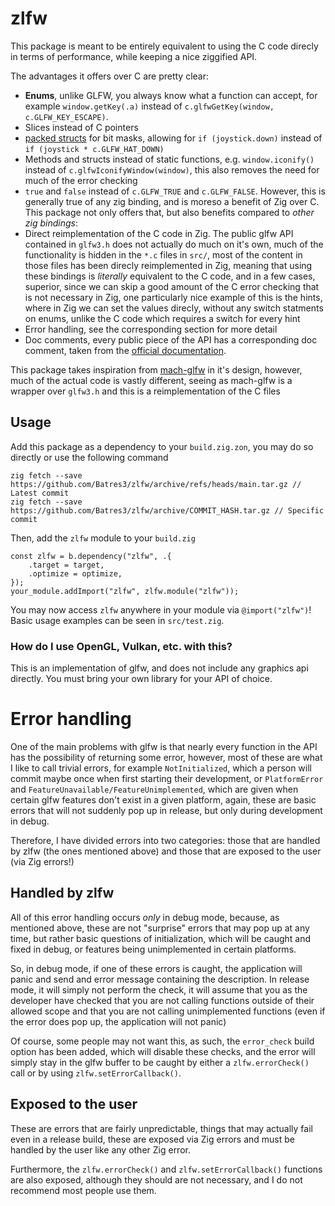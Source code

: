 # zlfw
This package is meant to be entirely equivalent to using the C code direcly in terms of performance, while keeping a nice ziggified API.

The advantages it offers over C are pretty clear:
 * __Enums__, unlike GLFW, you always know what a function can accept, for example `window.getKey(.a)` instead of `c.glfwGetKey(window, c.GLFW_KEY_ESCAPE)`.
 * Slices instead of C pointers
 * [packed structs](https://ziglang.org/documentation/master/#packed-struct) for bit masks, allowing for `if (joystick.down)` instead of `if (joystick * c.GLFW_HAT_DOWN)`
 * Methods and structs instead of static functions, e.g. `window.iconify()` instead of `c.glfwIconifyWindow(window)`, this also removes the need for much of the error checking
 * `true` and `false` instead of `c.GLFW_TRUE` and `c.GLFW_FALSE`.
However, this is generally true of any zig binding, and is moreso a benefit of Zig over C. This package not only offers that, but also benefits compared to _other zig bindings_:
 * Direct reimplementation of the C code in Zig. The public glfw API contained in `glfw3.h` does not actually do much on it's own, much of the functionality is hidden in the `*.c` files in `src/`, most of the content in those files has been direcly reimplemented in Zig, meaning that using these bindings is _literally_ equivalent to the C code, and in a few cases, superior, since we can skip a good amount of the C error checking that is not necessary in Zig, one particularly nice example of this is the hints, where in Zig we can set the values direcly, without any switch statments on enums, unlike the C code which requires a switch for every hint
 * Error handling, see the corresponding section for more detail
 * Doc comments, every public piece of the API has a corresponding doc comment, taken from the [official documentation](https://www.glfw.org/).

 This package takes inspiration from [mach-glfw](https://github.com/thedeadtellnotales/mach-glfw/) in it's design,
 however, much of the actual code is vastly different, seeing as mach-glfw is a wrapper over `glfw3.h` and this is a reimplementation of the C files

## Usage
Add this package as a dependency to your `build.zig.zon`, you may do so directly or use the following command
```
zig fetch --save https://github.com/Batres3/zlfw/archive/refs/heads/main.tar.gz // Latest commit
zig fetch --save https://github.com/Batres3/zlfw/archive/COMMIT_HASH.tar.gz // Specific commit
```
Then, add the `zlfw` module to your `build.zig`
```
const zlfw = b.dependency("zlfw", .{
    .target = target,
    .optimize = optimize,
});
your_module.addImport("zlfw", zlfw.module("zlfw"));
```
You may now access `zlfw` anywhere in your module via `@import("zlfw")`! Basic usage examples can be seen in `src/test.zig`.

### How do I use OpenGL, Vulkan, etc. with this?
This is an implementation of glfw, and does not include any graphics api directly. You must bring your own library for your API of choice.

# Error handling
One of the main problems with glfw is that nearly every function in the API has the possibility of returning some error,
however, most of these are what I like to call trivial errors, for example `NotInitialized`, which a person will commit maybe once when first starting their development,
or `PlatformError` and `FeatureUnavailable/FeatureUnimplemented`, which are given when certain glfw features don't exist in a given platform,
again, these are basic errors that will not suddenly pop up in release, but only during development in debug.

Therefore, I have divided errors into two categories: those that are handled by zlfw (the ones mentioned above) and those that are
exposed to the user (via Zig errors!)
## Handled by zlfw
All of this error handling occurs _only_ in debug mode, because, as mentioned above, these are not "surprise" errors that may pop up at any time,
but rather basic questions of initialization, which will be caught and fixed in debug, or features being unimplemented in certain platforms.

So, in debug mode, if one of these errors is caught, the application will panic and send and error message containing the description.
In release mode, it will simply not perform the check, it will assume that you as the developer have checked that you are not calling functions
outside of their allowed scope and that you are not calling unimplemented functions (even if the error does pop up, the application will not panic)

Of course, some people may not want this, as such, the `error_check` build option has been added, which will disable these checks, and the error will simply
stay in the glfw buffer to be caught by either a `zlfw.errorCheck()` call or by using `zlfw.setErrorCallback()`.
## Exposed to the user
These are errors that are fairly unpredictable, things that may actually fail even in a release build, these are exposed via Zig errors
and must be handled by the user like any other Zig error.

Furthermore, the `zlfw.errorCheck()` and `zlfw.setErrorCallback()` functions are also exposed, although they should are not necessary, and I do not recommend most people use them.
